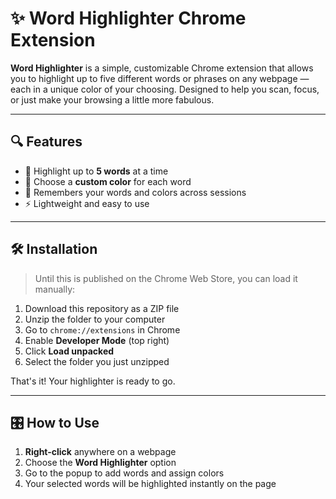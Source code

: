 # ✨ Word Highlighter Chrome Extension

**Word Highlighter** is a simple, customizable Chrome extension that allows you to highlight up to five different words or phrases on any webpage — each in a unique color of your choosing. Designed to help you scan, focus, or just make your browsing a little more fabulous.

---

## 🔍 Features

- 🌈 Highlight up to **5 words** at a time
- 🎨 Choose a **custom color** for each word
- 🧠 Remembers your words and colors across sessions
- ⚡ Lightweight and easy to use

---

## 🛠️ Installation

> Until this is published on the Chrome Web Store, you can load it manually:

1. Download this repository as a ZIP file
2. Unzip the folder to your computer
3. Go to `chrome://extensions` in Chrome
4. Enable **Developer Mode** (top right)
5. Click **Load unpacked**
6. Select the folder you just unzipped

That's it! Your highlighter is ready to go.

---

## 🎛️ How to Use

1. **Right-click** anywhere on a webpage
2. Choose the **Word Highlighter** option
3. Go to the popup to add words and assign colors
4. Your selected words will be highlighted instantly on the page

